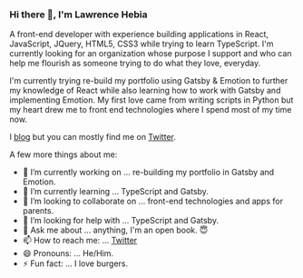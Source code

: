 ### Hi there 👋, I'm Lawrence Hebia

A front-end developer with experience building applications in React, JavaScript, JQuery, HTML5, CSS3 while trying to learn TypeScript. I'm currently looking for an organization whose purpose I support and who can help me flourish as someone trying to do what they love, everyday.

I'm currently trying re-build my portfolio using Gatsby & Emotion to further my knowledge of React while also learning how to work with Gatsby and implementing Emotion. My first love came from writing scripts in Python but my heart drew me to front end technologies where I spend most of my time now. 

I [blog](https://sevenrules.ca) but you can mostly find me on [Twitter](https://twitter.com/lhebia).

A few more things about me:

- 🔭 I’m currently working on ... re-building my portfolio in Gatsby and Emotion.
- 🌱 I’m currently learning ... TypeScript and Gatsby.
- 👯 I’m looking to collaborate on ... front-end technologies and apps for parents.
- 🤔 I’m looking for help with ... TypeScript and Gatsby.
- 💬 Ask me about ... anything, I'm an open book. 😇
- 📫 How to reach me: ... [Twitter](https://twitter.com/lhebia)
- 😄 Pronouns: ... He/Him.
- ⚡ Fun fact: ... I love burgers. 

